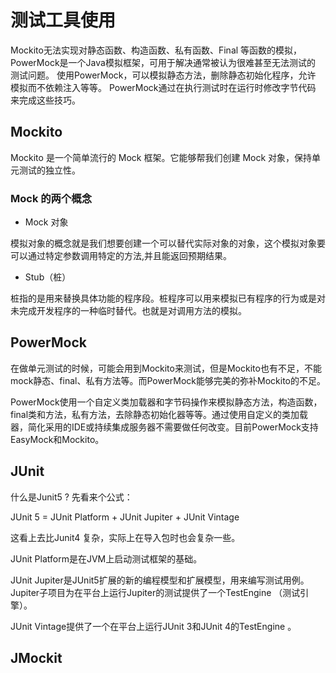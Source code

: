 # 测试工具使用

Mockito无法实现对静态函数、构造函数、私有函数、Final 等函数的模拟，
PowerMock是一个Java模拟框架，可用于解决通常被认为很难甚至无法测试的
测试问题。 使用PowerMock，可以模拟静态方法，删除静态初始化程序，允许
模拟而不依赖注入等等。 PowerMock通过在执行测试时在运行时修改字节代码
来完成这些技巧。

## Mockito

Mockito 是一个简单流行的 Mock 框架。它能够帮我们创建 Mock 对象，保持单元测试的独立性。

### Mock 的两个概念
- Mock 对象

模拟对象的概念就是我们想要创建一个可以替代实际对象的对象，这个模拟对象要可以通过特定参数调用特定的方法,并且能返回预期结果。

- Stub（桩）

桩指的是用来替换具体功能的程序段。桩程序可以用来模拟已有程序的行为或是对未完成开发程序的一种临时替代。也就是对调用方法的模拟。


## PowerMock

在做单元测试的时候，可能会用到Mockito来测试，但是Mockito也有不足，不能mock静态、final、私有方法等。而PowerMock能够完美的弥补Mockito的不足。

PowerMock使用一个自定义类加载器和字节码操作来模拟静态方法，构造函数，final类和方法，私有方法，去除静态初始化器等等。通过使用自定义的类加载器，简化采用的IDE或持续集成服务器不需要做任何改变。目前PowerMock支持EasyMock和Mockito。


## JUnit

什么是Junit5 ?
先看来个公式：

JUnit 5 = JUnit Platform + JUnit Jupiter + JUnit Vintage

这看上去比Junit4 复杂，实际上在导入包时也会复杂一些。

JUnit Platform是在JVM上启动测试框架的基础。

JUnit Jupiter是JUnit5扩展的新的编程模型和扩展模型，用来编写测试用例。Jupiter子项目为在平台上运行Jupiter的测试提供了一个TestEngine （测试引擎）。

JUnit Vintage提供了一个在平台上运行JUnit 3和JUnit 4的TestEngine 。

## JMockit